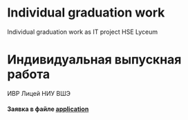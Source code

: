 # Individual graduation work
Individual graduation work as IT project HSE Lyceum


# Индивидуальная выпускная работа
ИВР Лицей НИУ ВШЭ

<h4>Заявка в файле <a href = 'va_bukharin_application.md'>application</a></h4>
